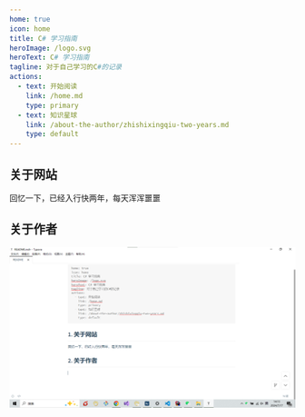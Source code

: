 ```yaml
---
home: true
icon: home
title: C# 学习指南
heroImage: /logo.svg
heroText: C# 学习指南
tagline: 对于自己学习的C#的记录
actions:
  - text: 开始阅读
    link: /home.md
    type: primary
  - text: 知识星球
    link: /about-the-author/zhishixingqiu-two-years.md
    type: default
---
```


## 关于网站

回忆一下，已经入行快两年，每天浑浑噩噩

## 关于作者

![image-20240717141339107](./assets/image-20240717141339107.png)

